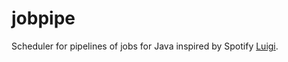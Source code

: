 # jobpipe
Scheduler for pipelines of jobs for Java inspired by Spotify [Luigi](https://github.com/spotify/luigi).


